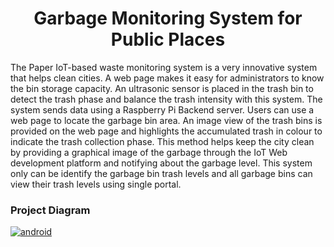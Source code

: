 <h1 align="center">Garbage Monitoring System for Public Places</h1>

The Paper IoT-based waste monitoring system is a very innovative system that helps clean 
cities. A web page makes it easy for administrators to know the bin storage capacity. An ultrasonic 
sensor is placed in the trash bin to detect the trash phase and balance the trash intensity with this 
system. The system sends data using a Raspberry Pi Backend server. Users can use a web page to 
locate the garbage bin area. An image view of the trash bins is provided on the web page and 
highlights the accumulated trash in colour to indicate the trash collection phase. This method helps 
keep the city clean by providing a graphical image of the garbage through the IoT Web 
development platform and notifying about the garbage level. This system only can be identify the 
garbage bin trash levels and all garbage bins can view their trash levels using single portal. 

<h3 align="left">Project Diagram</h3>
<p align="left"> <a href="#" target="_blank" rel="noreferrer"> 
  <img src="#" alt="android" width="auto" height="auto"/>
</p>
